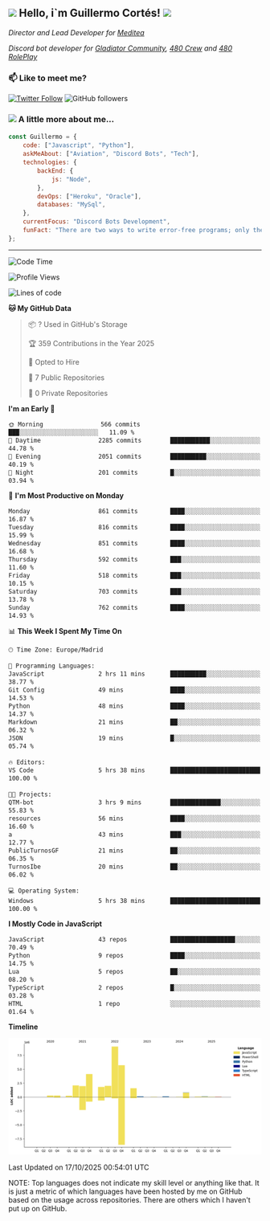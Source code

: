 <h2><img src="https://emojis.slackmojis.com/emojis/images/1531849430/4246/blob-sunglasses.gif?1531849430" width="30"/> Hello, i`m Guillermo Cortés! <img src="https://media.giphy.com/media/PiuVH04cd9JcmqqWKK/giphy.gif" width="50"></h2>
<p><em>Director and Lead Developer for <a href="https://mediteavirtual.es/">Meditea</a>
</em></p>
<p><em>Discord bot developer for <a href="https://discord.comunidadgladiator.com">Gladiator Community</a>, <a href="https://discord.gg/UpvpkUbGdA">480 Crew</a> and <a href="https://discord.gg/dmMRQgH3tu">480 RolePlay</a>
</em></p>

### 📫 Like to meet me?

[![Twitter Follow](https://img.shields.io/twitter/follow/concara3443?label=Follow)](https://twitter.com/intent/follow?screen_name=concara3443)
![GitHub followers](https://img.shields.io/github/followers/concara3443?label=Follow&style=social)

### <img src="https://media.giphy.com/media/WFZvB7VIXBgiz3oDXE/giphy.gif" width="50"> A little more about me...  

```javascript
const Guillermo = {
    code: ["Javascript", "Python"],
    askMeAbout: ["Aviation", "Discord Bots", "Tech"],
    technologies: {
        backEnd: {
            js: "Node",
        },
        devOps: ["Heroku", "Oracle"],
        databases: "MySql",
    },
    currentFocus: "Discord Bots Development",
    funFact: "There are two ways to write error-free programs; only the third one works"
};
```

---

<!--START_SECTION:waka-->
![Code Time](http://img.shields.io/badge/Code%20Time-659%20hrs%2039%20mins-blue)

![Profile Views](http://img.shields.io/badge/Profile%20Views-0-blue)

![Lines of code](https://img.shields.io/badge/From%20Hello%20World%20I%27ve%20Written-30.1%20million%20lines%20of%20code-blue)

**🐱 My GitHub Data** 

> 📦 ? Used in GitHub's Storage 
 > 
> 🏆 359 Contributions in the Year 2025
 > 
> 💼 Opted to Hire
 > 
> 📜 7 Public Repositories 
 > 
> 🔑 0 Private Repositories 
 > 
**I'm an Early 🐤** 

```text
🌞 Morning                566 commits         ███░░░░░░░░░░░░░░░░░░░░░░   11.09 % 
🌆 Daytime                2285 commits        ███████████░░░░░░░░░░░░░░   44.78 % 
🌃 Evening                2051 commits        ██████████░░░░░░░░░░░░░░░   40.19 % 
🌙 Night                  201 commits         █░░░░░░░░░░░░░░░░░░░░░░░░   03.94 % 
```
📅 **I'm Most Productive on Monday** 

```text
Monday                   861 commits         ████░░░░░░░░░░░░░░░░░░░░░   16.87 % 
Tuesday                  816 commits         ████░░░░░░░░░░░░░░░░░░░░░   15.99 % 
Wednesday                851 commits         ████░░░░░░░░░░░░░░░░░░░░░   16.68 % 
Thursday                 592 commits         ███░░░░░░░░░░░░░░░░░░░░░░   11.60 % 
Friday                   518 commits         ███░░░░░░░░░░░░░░░░░░░░░░   10.15 % 
Saturday                 703 commits         ███░░░░░░░░░░░░░░░░░░░░░░   13.78 % 
Sunday                   762 commits         ████░░░░░░░░░░░░░░░░░░░░░   14.93 % 
```


📊 **This Week I Spent My Time On** 

```text
🕑︎ Time Zone: Europe/Madrid

💬 Programming Languages: 
JavaScript               2 hrs 11 mins       ██████████░░░░░░░░░░░░░░░   38.77 % 
Git Config               49 mins             ████░░░░░░░░░░░░░░░░░░░░░   14.53 % 
Python                   48 mins             ████░░░░░░░░░░░░░░░░░░░░░   14.37 % 
Markdown                 21 mins             ██░░░░░░░░░░░░░░░░░░░░░░░   06.32 % 
JSON                     19 mins             █░░░░░░░░░░░░░░░░░░░░░░░░   05.74 % 

🔥 Editors: 
VS Code                  5 hrs 38 mins       █████████████████████████   100.00 % 

🐱‍💻 Projects: 
QTM-bot                  3 hrs 9 mins        ██████████████░░░░░░░░░░░   55.83 % 
resources                56 mins             ████░░░░░░░░░░░░░░░░░░░░░   16.60 % 
a                        43 mins             ███░░░░░░░░░░░░░░░░░░░░░░   12.77 % 
PublicTurnosGF           21 mins             ██░░░░░░░░░░░░░░░░░░░░░░░   06.35 % 
TurnosIbe                20 mins             ██░░░░░░░░░░░░░░░░░░░░░░░   06.02 % 

💻 Operating System: 
Windows                  5 hrs 38 mins       █████████████████████████   100.00 % 
```

**I Mostly Code in JavaScript** 

```text
JavaScript               43 repos            ██████████████████░░░░░░░   70.49 % 
Python                   9 repos             ████░░░░░░░░░░░░░░░░░░░░░   14.75 % 
Lua                      5 repos             ██░░░░░░░░░░░░░░░░░░░░░░░   08.20 % 
TypeScript               2 repos             █░░░░░░░░░░░░░░░░░░░░░░░░   03.28 % 
HTML                     1 repo              ░░░░░░░░░░░░░░░░░░░░░░░░░   01.64 % 
```



**Timeline**

![Lines of Code chart](https://raw.githubusercontent.com/Concara3443/Concara3443/main/assets/bar_graph.png)


 Last Updated on 17/10/2025 00:54:01 UTC
<!--END_SECTION:waka-->

NOTE: Top languages does not indicate my skill level or anything like that. It is just a metric of which languages have been hosted by me on GitHub based on the usage across repositories. There are others which I haven't put up on GitHub.
